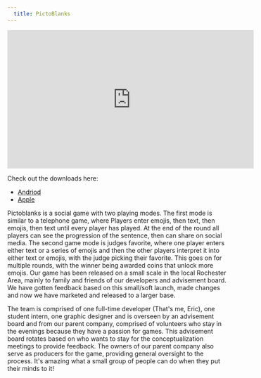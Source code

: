 ```yaml
---
  title: PictoBlanks
---
```


<iframe class="center-block" src="https://www.facebook.com/plugins/video.php?href=https%3A%2F%2Fwww.facebook.com%2FCraftBrewedGames%2Fvideos%2F1467875033275819%2F&show_text=0&width=560" width="560" height="315" style="border:none;overflow:hidden" scrolling="no" frameborder="0" allowTransparency="true" allowFullScreen="true"></iframe>

Check out the downloads here:

-   [Andriod](https://play.google.com/store/apps/details?id=com.craftbrewedgames.pictoblanks&hl=en)
-   [Apple](https://itunes.apple.com/us/app/pictoblanks/id1103869175?mt=8)

Pictoblanks is a social game with two playing modes. The first mode is similar to a telephone game, where Players enter emojis, then text, then emojis, then text until every player has played. At the end of the round all players can see the progression of the sentence, then can share on social media. The second game mode is judges favorite, where one player enters either text or a series of emojis and then the other players interpret it into either text or emojis, with the judge picking their favorite. This goes on for multiple rounds, with the winner being awarded coins that unlock more emojis. Our game has been released on a small scale in the local Rochester Area, mainly to family and friends of our developers and advisement board. We have gotten feedback based on this small/soft launch, made changes and now we have marketed and released to a larger base.

The team is comprised of one full-time developer (That's me, Eric), one student intern, one graphic designer and is overseen by an advisement board and from our parent company, comprised of volunteers who stay in the evenings because they have a passion for games. This advisement board rotates based on who wants to stay for the conceptualization meetings to provide feedback. The owners of our parent company also serve as producers for the game, providing general oversight to the process. It's amazing what a small group of people can do when they put their minds to it!
